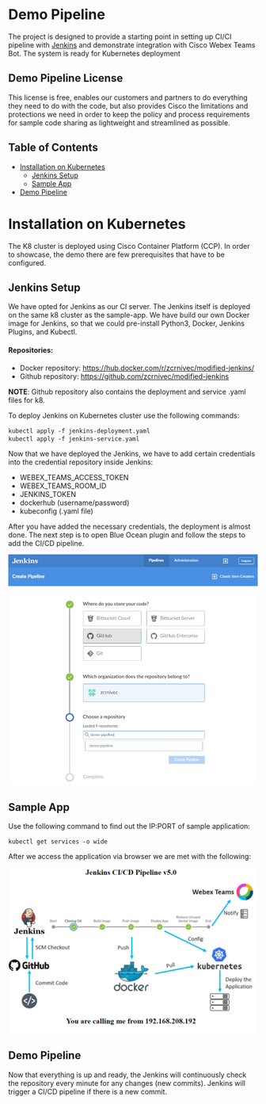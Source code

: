 # Demo Pipeline

The project is designed to provide a starting point in setting up CI/CI pipeline with [Jenkins](https://www.jenkins.io/) and demonstrate integration with Cisco Webex Teams Bot. The system is ready for Kubernetes deployment

## Demo Pipeline License

This license is free, enables our customers and partners to do everything they need to do with the code, but also provides Cisco the limitations and protections we need in order to keep the policy and process requirements for sample code sharing as lightweight and streamlined as possible.

<!-- ToC -->
## Table of Contents  
- [Installation on Kubernetes](#installation-on-kubernetes)
    - [Jenkins Setup](#jenkins-setup)
    - [Sample App](#sample-app)
- [Demo Pipeline](#demo-pipeline)
<!-- ToC -->

# Installation on Kubernetes

The K8 cluster is deployed using Cisco Container Platform (CCP). In order to showcase, the demo there are few prerequisites that have to be configured.

## Jenkins Setup

We have opted for Jenkins as our CI server. The Jenkins itself is deployed on the same k8 cluster as the sample-app. We have build our own Docker image for Jenkins, so that we could pre-install Python3, Docker, Jenkins Plugins, and Kubectl.

#### Repositories:
- Docker repository: https://hub.docker.com/r/zcrnivec/modified-jenkins/
- Github repository: https://github.com/zcrnivec/modified-jenkins

**NOTE**: Github repository also contains the deployment and service .yaml files for k8.

To deploy Jenkins on Kubernetes cluster use the following commands:
```shell
kubectl apply -f jenkins-deployment.yaml
kubectl apply -f jenkins-service.yaml
```

Now that we have deployed the Jenkins, we have to add certain credentials into the credential repository inside Jenkins:

- WEBEX_TEAMS_ACCESS_TOKEN
- WEBEX_TEAMS_ROOM_ID
- JENKINS_TOKEN
- dockerhub (username/password)
- kubeconfig (.yaml file)

After you have added the necessary credentials, the deployment is almost done. The next step is to open Blue Ocean plugin and follow the steps to add the CI/CD pipeline.

![alt text](https://github.com/zcrnivec/demo-pipeline/blob/master/images/add-pipeline.png "Add pipeline")

## Sample App
Use the following command to find out the IP:PORT of sample application:
```shell
kubectl get services -o wide
```
After we access the application via browser we are met with the following:

![alt text](https://github.com/zcrnivec/demo-pipeline/blob/master/images/sample-app.png "Sample app")


## Demo Pipeline

Now that everything is up and ready, the Jenkins will continuously check the repository every minute for any changes (new commits). Jenkins will trigger a CI/CD pipeline if there is a new commit.